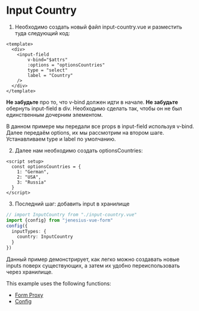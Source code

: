 # Input Country

1. Необходимо создать новый файл input-country.vue и разместить туда следующий код:
```vue
<template>
  <div>
    <input-field
        v-bind="$attrs"
        :options = "optionsCountries"
        type = "select"
        label = "Country"
    />
  </div>
</template>
```
**Не забудьте** про то, что v-bind должен идти в начале.
**Не забудьте** обернуть input-field в div. Необходимо сделать так, чтобы он не был единственным дочерним элементом.

В данном примере мы передали все props в input-field используя v-bind.
Далее передаём options, их мы рассмотрим на втором шаге. Устанавливаем type и label по умолчанию.

2. Далее нам необходимо создать optionsCountries:
```vue
<script setup>
  const optionsCountries = {
    1: "German",
    2: "USA",
    3: "Russia"
  }
</script>
```
3. Последний шаг: добавить input в хранилище
```ts
// import InputCountry from "./input-country.vue"
import {config} from "jenesius-vue-form"
config({
  inputTypes: {
    country: InputCountry
  }
})
```

Данный пример демонстрирует, как легко можно создавать новые inputs поверх существующих, а затем
их удобно переиспользовать через хранилище.


This example uses the following functions:

- [Form Proxy](https://form.jenesius.com/guide/form-proxy.html#initialization)
- [Config](https://form.jenesius.com/guide/configuration.html#inputtypes)